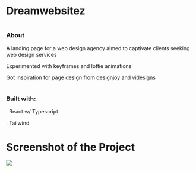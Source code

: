 # Dreamwebsitez

# <h3>About</h3>

A landing page for a web design agency aimed to captivate clients seeking web design services

Experimented with keyframes and lottie animations

Got inspiration for page design from designjoy and videsigns

# <h3>Built with:</h3>

<p>∙ React w/ Typescript</p>
<p>∙ Tailwind</p>

# Screenshot of the Project

<p>
    <img src="./src/assets/webpage-screenshot.png">
</p>
